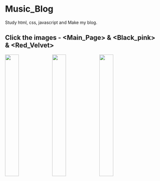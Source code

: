# Music_Blog
Study html, css, javascript and Make my blog.

Click the images - <Main_Page> & <Black_pink> & <Red_Velvet>
-------------------------------------------------
<div>
<img src="https://user-images.githubusercontent.com/67899069/89726563-c2e43600-da56-11ea-924d-666190ff63eb.png" width="30%" height="400px"></img>
<img src="https://user-images.githubusercontent.com/67899069/89726566-c7105380-da56-11ea-9970-b0835914dd9a.png" width="30%" height="400px"></img>
<img src="https://user-images.githubusercontent.com/67899069/89726567-caa3da80-da56-11ea-9f3c-137839a172ed.png" width="30%" height="400px"></img>
</div>
